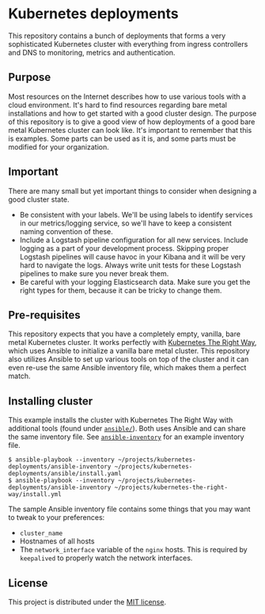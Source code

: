 # Kubernetes deployments

This repository contains a bunch of deployments that forms a very sophisticated Kubernetes cluster with everything from ingress controllers and DNS to monitoring, metrics and authentication.


## Purpose

Most resources on the Internet describes how to use various tools with a cloud environment. It's hard to find resources regarding bare metal installations and how to get started with a good cluster design. The purpose of this repository is to give a good view of how deployments of a good bare metal Kubernetes cluster can look like. It's important to remember that this is examples. Some parts can be used as it is, and some parts must be modified for your organization.


## Important

There are many small but yet important things to consider when designing a good cluster state.

* Be consistent with your labels. We'll be using labels to identify services in our metrics/logging service, so we'll have to keep a consistent naming convention of these.
* Include a Logstash pipeline configuration for all new services. Include logging as a part of your development process. Skipping proper Logstash pipelines will cause havoc in your Kibana and it will be very hard to navigate the logs. Always write unit tests for these Logstash pipelines to make sure you never break them.
* Be careful with your logging Elasticsearch data. Make sure you get the right types for them, because it can be tricky to change them.


## Pre-requisites

This repository expects that you have a completely empty, vanilla, bare metal Kubernetes cluster. It works perfectly with [Kubernetes The Right Way](https://github.com/amimof/kubernetes-the-right-way), which uses Ansible to initialize a vanilla bare metal cluster. This repository also utilizes Ansible to set up various tools on top of the cluster and it can even re-use the same Ansible inventory file, which makes them a perfect match.


## Installing cluster

This example installs the cluster with Kubernetes The Right Way with additional tools (found under [`ansible/`](./ansible)). Both uses Ansible and can share the same inventory file. See [`ansible-inventory`](./ansible-inventory) for an example inventory file.

```shell
$ ansible-playbook --inventory ~/projects/kubernetes-deployments/ansible-inventory ~/projects/kubernetes-deployments/ansible/install.yaml
$ ansible-playbook --inventory ~/projects/kubernetes-deployments/ansible-inventory ~/projects/kubernetes-the-right-way/install.yml
```

The sample Ansible inventory file contains some things that you may want to tweak to your preferences:

* `cluster_name`
* Hostnames of all hosts
* The `network_interface` variable of the `nginx` hosts. This is required by `keepalived` to properly watch the network interfaces.


## License

This project is distributed under the [MIT license](https://opensource.org/licenses/MIT).

